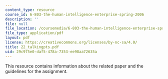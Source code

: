 ```yaml
---
content_type: resource
course_id: 6-803-the-human-intelligence-enterprise-spring-2006
description: ''
file: null
file_location: /coursemedia/6-803-the-human-intelligence-enterprise-spring-2006/29c975e0daf5478a7353ee98aa72635a_22_talkingpts.pdf
file_type: application/pdf
layout: pdf
license: https://creativecommons.org/licenses/by-nc-sa/4.0/
title: 22_talkingpts.pdf
uid: 29c975e0-daf5-478a-7353-ee98aa72635a
---
```

This resource contains information about the related paper and the guidelines for the assignment.